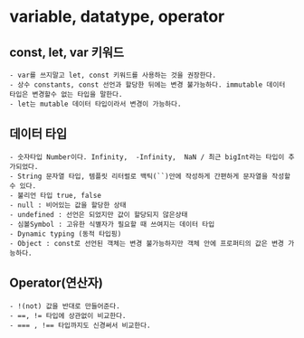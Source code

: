 # variable, datatype, operator

## const, let, var 키워드

    - var를 쓰지말고 let, const 키워드를 사용하는 것을 권장한다.
    - 상수 constants, const 선언과 할당한 뒤에는 변경 불가능하다. immutable 데이터 타입은 변경할수 없는 타입을 말한다.
    - let는 mutable 데이터 타입이라서 변경이 가능하다.

## 데이터 타입

    - 숫자타입 Number이다. Infinity,  -Infinity,  NaN / 최근 bigInt라는 타입이 추가되었다.
    - String 문자열 타입, 템플릿 리터럴로 백틱(``)안에 작성하게 간편하게 문자열을 작성할 수 있다.
    - 불리언 타입 true, false
    - null : 비어있는 값을 할당한 상태
    - undefined : 선언은 되었지만 값이 할당되지 않은상태
    - 심볼Symbol : 고유한 식별자가 필요할 때 쓰여지는 데이터 타입
    - Dynamic typing (동적 타입핑)
    - Object : const로 선언된 객체는 변경 불가능하지만 객체 안에 프로퍼티의 값은 변경 가능하다.

## Operator(연산자)

    - !(not) 값을 반대로 만들어준다.
    - ==, != 타입에 상관없이 비교한다.
    - === , !== 타입까지도 신경써서 비교한다.
